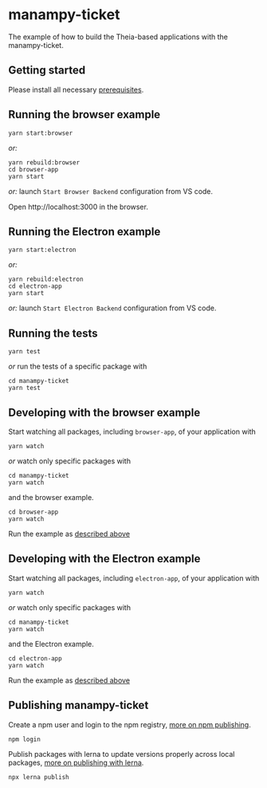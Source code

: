 # manampy-ticket
The example of how to build the Theia-based applications with the manampy-ticket.

## Getting started

Please install all necessary [prerequisites](https://github.com/eclipse-theia/theia/blob/master/doc/Developing.md#prerequisites).

## Running the browser example

    yarn start:browser

*or:*

    yarn rebuild:browser
    cd browser-app
    yarn start

*or:* launch `Start Browser Backend` configuration from VS code.

Open http://localhost:3000 in the browser.

## Running the Electron example

    yarn start:electron

*or:*

    yarn rebuild:electron
    cd electron-app
    yarn start

*or:* launch `Start Electron Backend` configuration from VS code.


## Running the tests

    yarn test

*or* run the tests of a specific package with

    cd manampy-ticket
    yarn test


## Developing with the browser example

Start watching all packages, including `browser-app`, of your application with

    yarn watch

*or* watch only specific packages with

    cd manampy-ticket
    yarn watch

and the browser example.

    cd browser-app
    yarn watch

Run the example as [described above](#Running-the-browser-example)
## Developing with the Electron example

Start watching all packages, including `electron-app`, of your application with

    yarn watch

*or* watch only specific packages with

    cd manampy-ticket
    yarn watch

and the Electron example.

    cd electron-app
    yarn watch

Run the example as [described above](#Running-the-Electron-example)

## Publishing manampy-ticket

Create a npm user and login to the npm registry, [more on npm publishing](https://docs.npmjs.com/getting-started/publishing-npm-packages).

    npm login

Publish packages with lerna to update versions properly across local packages, [more on publishing with lerna](https://github.com/lerna/lerna#publish).

    npx lerna publish
